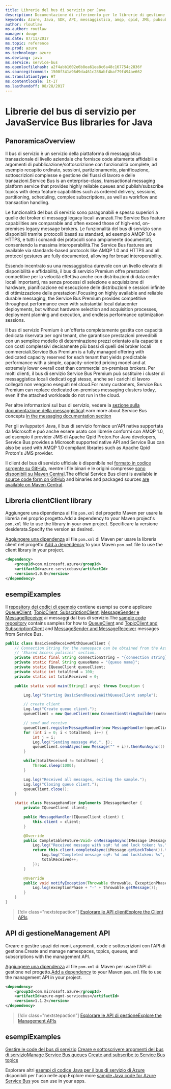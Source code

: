 ```yaml
---
title: Librerie del bus di servizio per Java
description: Documentazione di riferimento per le librerie di gestione e client Java per il bus di servizio
keywords: Azure, Java, SDK, API, messaggistica, amqp, qpid, JMS, pubsub, pub-sub, broker messaggi
author: rloutlaw
ms.author: routlaw
manager: douge
ms.date: 07/11/2017
ms.topic: reference
ms.prod: azure
ms.technology: azure
ms.devlang: java
ms.service: service-bus
ms.openlocfilehash: a2f4abb1602e6b8ea61ea8c6a48c167754c2836f
ms.sourcegitcommit: 1500f341a96d9da461c288abf4baf79f494ae662
ms.translationtype: HT
ms.contentlocale: it-IT
ms.lasthandoff: 08/28/2017
---
```

# <a name="service-bus-libraries-for-java"></a><span data-ttu-id="15bc9-104">Librerie del bus di servizio per Java</span><span class="sxs-lookup"><span data-stu-id="15bc9-104">Service Bus libraries for Java</span></span>

## <a name="overview"></a><span data-ttu-id="15bc9-105">Panoramica</span><span class="sxs-lookup"><span data-stu-id="15bc9-105">Overview</span></span>

<span data-ttu-id="15bc9-106">Il bus di servizio è un servizio della piattaforma di messaggistica transazionale di livello aziendale che fornisce code altamente affidabili e argomenti di pubblicazione/sottoscrizione con funzionalità complete, ad esempio recapito ordinato, sessioni, partizionamento, pianificazione, sottoscrizioni complesse e gestione dei flussi di lavoro e delle transazioni.</span><span class="sxs-lookup"><span data-stu-id="15bc9-106">Service Bus is an enterprise-class, transactional messaging platform service that provides highly reliable queues and publish/subscribe topics with deep feature capabilities such as ordered delivery, sessions, partitioning, scheduling, complex subscriptions, as well as workflow and transaction handling.</span></span>

<span data-ttu-id="15bc9-107">Le funzionalità del bus di servizio sono paragonabili e spesso superiori a quelle dei broker di messaggi legacy locali avanzati.</span><span class="sxs-lookup"><span data-stu-id="15bc9-107">The Service Bus feature capabilities are comparable and often exceed those of high-end, on-premises legacy message brokers.</span></span> <span data-ttu-id="15bc9-108">Le funzionalità del bus di servizio sono disponibili tramite protocolli basati su standard, ad esempio AMQP 1.0 e HTTPS, e tutti i comandi dei protocolli sono ampiamente documentati, consentendo la massima interoperabilità.</span><span class="sxs-lookup"><span data-stu-id="15bc9-108">The Service Bus features are available via standards-based protocols like AMQP 1.0 and HTTPS and all protocol gestures are fully documented, allowing for broad interoperability.</span></span> 

<span data-ttu-id="15bc9-109">Essendo incentrato su una messaggistica durevole con un livello elevato di disponibilità e affidabilità, il bus di servizio Premium offre prestazioni competitive per la velocità effettiva anche con distribuzioni di data center locali importanti, ma senza processi di selezione e acquisizione di hardware, pianificazione ed esecuzione delle distribuzioni e sessioni infinite di ottimizzazione delle prestazioni.</span><span class="sxs-lookup"><span data-stu-id="15bc9-109">Focusing on highly available and reliable durable messaging, the Service Bus Premium provides competitive throughput performance even with substantial local datacenter deployments, but without hardware selection and acquisition processes, deployment planning and execution, and endless performance optimization sessions.</span></span> 

<span data-ttu-id="15bc9-110">Il bus di servizio Premium è un'offerta completamente gestita con capacità dedicata riservata per ogni tenant, che garantisce prestazioni prevedibili con un semplice modello di determinazione prezzi orientato alla capacità e con costi complessivi decisamente più bassi di quelli dei broker locali commerciali.</span><span class="sxs-lookup"><span data-stu-id="15bc9-110">Service Bus Premium is a fully managed offering with dedicated capacity reserved for each tenant that yields predictable performance with a simple, capacity-oriented pricing model and at extremely lower overall cost than commercial on-premises brokers.</span></span> <span data-ttu-id="15bc9-111">Per molti clienti, il bus di servizio Service Bus Premium può sostituire i cluster di messaggistica locali dedicati oggi stesso, anche se i carichi di lavoro collegati non vengono eseguiti nel cloud.</span><span class="sxs-lookup"><span data-stu-id="15bc9-111">For many customers, Service Bus Premium can replace dedicated on-premises messaging clusters today, even if the attached workloads do not run in the cloud.</span></span> 

<span data-ttu-id="15bc9-112">Per altre informazioni sul bus di servizio, vedere la [sezione sulla documentazione della messaggistica](https://docs.microsoft.com/en-us/azure/service-bus-messaging/)</span><span class="sxs-lookup"><span data-stu-id="15bc9-112">Learn more about Service Bus concepts [in the messaging documentation section](https://docs.microsoft.com/en-us/azure/service-bus-messaging/)</span></span> 

<span data-ttu-id="15bc9-113">Per gli sviluppatori Java, il bus di servizio fornisce un'API nativa supportata da Microsoft e può anche essere usato con librerie conformi con AMQP 1.0, ad esempio il provider JMS di Apache Qpid Proton.</span><span class="sxs-lookup"><span data-stu-id="15bc9-113">For Java developers, Service Bus provides a Microsoft supported native API and Service Bus can also be used with AMQP 1.0 compliant libraries such as Apache Qpid Proton's JMS provider.</span></span>

<span data-ttu-id="15bc9-114">Il client del bus di servizio ufficiale è disponibile nel [formato in codice sorgente su GitHub](https://github.com/azure/azure-service-bus-java), mentre i file binari e le origini compresse [sono disponibili su Maven Central](http://search.maven.org/#search%7Cga%7C1%7Ca%3A%22azure-servicebus%22).</span><span class="sxs-lookup"><span data-stu-id="15bc9-114">The official Service Bus client is available in [source code form on GitHub](https://github.com/azure/azure-service-bus-java) and binaries and packaged sources [are available on Maven Central](http://search.maven.org/#search%7Cga%7C1%7Ca%3A%22azure-servicebus%22).</span></span> 


## <a name="client-library"></a><span data-ttu-id="15bc9-115">Libreria client</span><span class="sxs-lookup"><span data-stu-id="15bc9-115">Client library</span></span>


<span data-ttu-id="15bc9-116">Aggiungere una dipendenza al file `pom.xml` del progetto Maven per usare la libreria nel proprio progetto.</span><span class="sxs-lookup"><span data-stu-id="15bc9-116">Add a dependency to your Maven project's `pom.xml` file to use the library in your own project.</span></span> <span data-ttu-id="15bc9-117">Specificare la versione desiderata.</span><span class="sxs-lookup"><span data-stu-id="15bc9-117">Specify the version as desired.</span></span>

<span data-ttu-id="15bc9-118">[Aggiungere una dipendenza](https://maven.apache.org/guides/getting-started/index.html#How_do_I_use_external_dependencies) al file `pom.xml` di Maven per usare la libreria client nel progetto.</span><span class="sxs-lookup"><span data-stu-id="15bc9-118">[Add a dependency](https://maven.apache.org/guides/getting-started/index.html#How_do_I_use_external_dependencies) to your Maven `pom.xml` file to use the client library in your project.</span></span>   

```XML
<dependency>
    <groupId>com.microsoft.azure</groupId>
    <artifactId>azure-servicebus</artifactId>
    <version>1.0.0</version>
</dependency>
```

## <a name="examples"></a><span data-ttu-id="15bc9-119">esempi</span><span class="sxs-lookup"><span data-stu-id="15bc9-119">Examples</span></span>

<span data-ttu-id="15bc9-120">Il [repository dei codici di esempio](https://github.com/Azure/azure-service-bus/blob/master/samples/Java/) contiene esempi su come applicare [QueueClient](https://github.com/Azure/azure-service-bus/blob/master/samples/Java/src/com/microsoft/azure/servicebus/samples/BasicSendReceiveWithQueueClient.java), [TopicClient, SubscriptionClient](https://github.com/Azure/azure-service-bus/blob/master/samples/Java/src/com/microsoft/azure/servicebus/samples/BasicSendReceiveWithTopicSubscriptionClient.java), [MessageSender e MessageReceiver](https://github.com/Azure/azure-service-bus/blob/master/samples/Java/src/com/microsoft/azure/servicebus/samples/SendReceiveWithMessageSenderReceiver.java) ai messaggi dal bus di servizio.</span><span class="sxs-lookup"><span data-stu-id="15bc9-120">The [sample code repository](https://github.com/Azure/azure-service-bus/blob/master/samples/Java/) contains samples for how to [QueueClient](https://github.com/Azure/azure-service-bus/blob/master/samples/Java/src/com/microsoft/azure/servicebus/samples/BasicSendReceiveWithQueueClient.java) and [TopicClient and SubscriptionClient](https://github.com/Azure/azure-service-bus/blob/master/samples/Java/src/com/microsoft/azure/servicebus/samples/BasicSendReceiveWithTopicSubscriptionClient.java) and [MessageSender and MessageReceiver](https://github.com/Azure/azure-service-bus/blob/master/samples/Java/src/com/microsoft/azure/servicebus/samples/SendReceiveWithMessageSenderReceiver.java) messages from Service Bus.</span></span>


```java
public class BasicSendReceiveWithQueueClient {
    // Connection String for the namespace can be obtained from the Azure portal under the
    // 'Shared Access policies' section.
    private static final String connectionString = "{connection string}";
    private static final String queueName = "{queue name}";
    private static IQueueClient queueClient;
    private static int totalSend = 100;
    private static int totalReceived = 0;

    public static void main(String[] args) throws Exception {

        Log.log("Starting BasicSendReceiveWithQueueClient sample");

        // create client
        Log.log("Create queue client.");
        queueClient = new QueueClient(new ConnectionStringBuilder(connectionString, queueName), ReceiveMode.PeekLock);

        // send and receive
        queueClient.registerMessageHandler(new MessageHandler(queueClient), new MessageHandlerOptions(1, false, Duration.ofMinutes(1)));
        for (int i = 0; i < totalSend; i++) {
            int j = i;
            Log.log("Sending message #%d.", j);
            queueClient.sendAsync(new Message("" + i)).thenRunAsync(() -> { Log.log("Sent message #%d.", j);});
        }

        while(totalReceived != totalSend) {
            Thread.sleep(1000);
        }

        Log.log("Received all messages, exiting the sample.");
        Log.log("Closing queue client.");
        queueClient.close();
    }

    static class MessageHandler implements IMessageHandler {
        private IQueueClient client;

        public MessageHandler(IQueueClient client) {
            this.client = client;
        }

        @Override
        public CompletableFuture<Void> onMessageAsync(IMessage iMessage) {
            Log.log("Received message with sq#: %d and lock token: %s.", iMessage.getSequenceNumber(), iMessage.getLockToken());
            return this.client.completeAsync(iMessage.getLockToken()).thenRunAsync(() -> {
                Log.log("Completed message sq#: %d and locktoken: %s", iMessage.getSequenceNumber(), iMessage.getLockToken());
                totalReceived++;
            });
        }

        @Override
        public void notifyException(Throwable throwable, ExceptionPhase exceptionPhase) {
            Log.log(exceptionPhase + "-" + throwable.getMessage());
        }
    }
}
```

> [!div class="nextstepaction"]
> [<span data-ttu-id="15bc9-121">Esplorare le API client</span><span class="sxs-lookup"><span data-stu-id="15bc9-121">Explore the Client APIs</span></span>](/java/api/overview/azure/servicebus/clientlibrary)

## <a name="management-api"></a><span data-ttu-id="15bc9-122">API di gestione</span><span class="sxs-lookup"><span data-stu-id="15bc9-122">Management API</span></span>

<span data-ttu-id="15bc9-123">Creare e gestire spazi dei nomi, argomenti, code e sottoscrizioni con l'API di gestione.</span><span class="sxs-lookup"><span data-stu-id="15bc9-123">Create and manage namespaces, topics, queues, and subscriptions with the management API.</span></span>

<span data-ttu-id="15bc9-124">[Aggiungere una dipendenza](https://maven.apache.org/guides/getting-started/index.html#How_do_I_use_external_dependencies) al file `pom.xml` di Maven per usare l'API di gestione nel progetto.</span><span class="sxs-lookup"><span data-stu-id="15bc9-124">[Add a dependency](https://maven.apache.org/guides/getting-started/index.html#How_do_I_use_external_dependencies) to your Maven `pom.xml` file to use the management API in your project.</span></span>  

```XML
<dependency>
    <groupId>com.microsoft.azure</groupId>
    <artifactId>azure-mgmt-servicebus</artifactId>
    <version>1.1.2</version>
</dependency>
```

> [!div class="nextstepaction"]
> [<span data-ttu-id="15bc9-125">Esplorare le API di gestione</span><span class="sxs-lookup"><span data-stu-id="15bc9-125">Explore the Management APIs</span></span>](/java/api/overview/azure/servicebus/managementapi)


## <a name="examples"></a><span data-ttu-id="15bc9-126">esempi</span><span class="sxs-lookup"><span data-stu-id="15bc9-126">Examples</span></span>

<span data-ttu-id="15bc9-127">[Gestire le code del bus di servizio](https://github.com/Azure-Samples/service-bus-java-manage-queue-with-basic-features)
[Creare e sottoscrivere argomenti del bus di servizio](https://github.com/Azure-Samples/service-bus-java-manage-publish-subscribe-with-basic-features)</span><span class="sxs-lookup"><span data-stu-id="15bc9-127">[Manage Service Bus queues](https://github.com/Azure-Samples/service-bus-java-manage-queue-with-basic-features)
[Create and subscribe to Service Bus topics](https://github.com/Azure-Samples/service-bus-java-manage-publish-subscribe-with-basic-features)</span></span>

<span data-ttu-id="15bc9-128">Esplorare altri [esempi di codice Java per il bus di servizio di Azure](https://azure.microsoft.com/resources/samples/?platform=java&term=bus) disponibili per l'uso nelle app.</span><span class="sxs-lookup"><span data-stu-id="15bc9-128">Explore more [sample Java code for Azure Service Bus](https://azure.microsoft.com/resources/samples/?platform=java&term=bus) you can use in your apps.</span></span>